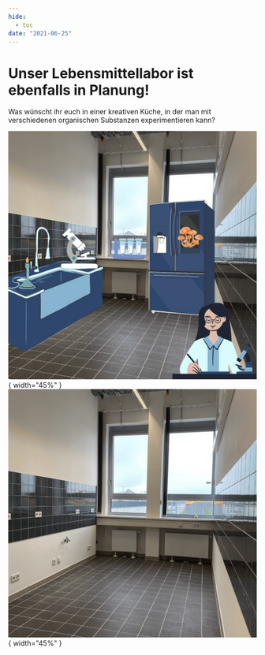```yaml
---
hide:
  - toc
date: "2021-06-25"  
---
```


# Unser Lebensmittellabor ist ebenfalls in Planung!

Was wünscht ihr euch in einer kreativen Küche, in der man mit verschiedenen organischen Substanzen experimentieren kann?

![Zu sehen ist ein leerer Raum mit grauen Fliesen. Es sind eine Grafik eines Kühlschranks, einer Spüle, eines Mikroskops und einer Person im Laborkittel eingefügt.](../medien/2021-06-25a.jpg){ width="45%" } ![Zu sehen ist ein leerer Raum mit einer Fensterfront und grauen Fliesen auf dem Boden und halbhoch an den Wänden.](../medien/2021-06-25b.jpg){ width="45%" }
